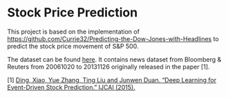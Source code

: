 # Stock Price Prediction

This project is based on the implementation of https://github.com/Currie32/Predicting-the-Dow-Jones-with-Headlines to predict the stock price movement of S&P 500. 

The dataset can be found [here](https://drive.google.com/drive/folders/0B3C8GEFwm08QY3AySmE2Z1daaUE). It contains news dataset from Bloomberg & Reuters from 20061020 to 20131126 originally released in the paper [1]. 

[1] [Ding, Xiao, Yue Zhang, Ting Liu and Junwen Duan. “Deep Learning for Event-Driven Stock Prediction.” IJCAI (2015).](https://www.semanticscholar.org/paper/Deep-Learning-for-Event-Driven-Stock-Prediction-Ding-Zhang/44229bef9966e65e7b13c2c9fe867afd9dd8b450)
